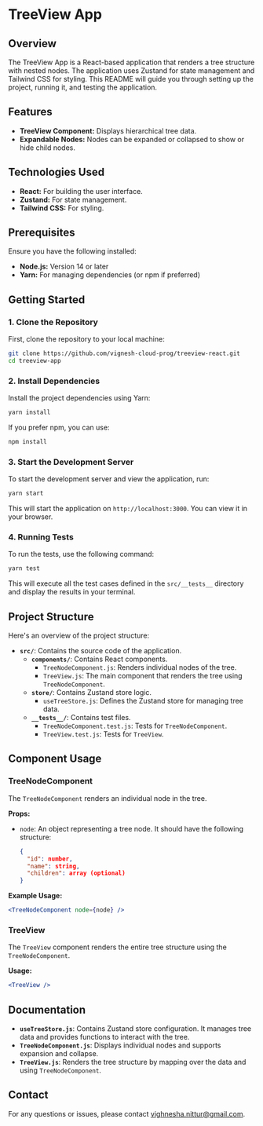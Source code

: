 # TreeView App

## Overview

The TreeView App is a React-based application that renders a tree structure with nested nodes. The application uses Zustand for state management and Tailwind CSS for styling. This README will guide you through setting up the project, running it, and testing the application.

## Features

- **TreeView Component:** Displays hierarchical tree data.
- **Expandable Nodes:** Nodes can be expanded or collapsed to show or hide child nodes.

## Technologies Used

- **React:** For building the user interface.
- **Zustand:** For state management.
- **Tailwind CSS:** For styling.

## Prerequisites

Ensure you have the following installed:

- **Node.js:** Version 14 or later
- **Yarn:** For managing dependencies (or npm if preferred)

## Getting Started

### 1. Clone the Repository
First, clone the repository to your local machine:

```bash
git clone https://github.com/vignesh-cloud-prog/treeview-react.git
cd treeview-app
```

### 2. Install Dependencies

Install the project dependencies using Yarn:

```bash
yarn install
```

If you prefer npm, you can use:

```bash
npm install
```

### 3. Start the Development Server

To start the development server and view the application, run:

```bash
yarn start
```

This will start the application on `http://localhost:3000`. You can view it in your browser.

### 4. Running Tests

To run the tests, use the following command:

```bash
yarn test
```

This will execute all the test cases defined in the `src/__tests__` directory and display the results in your terminal.

## Project Structure

Here's an overview of the project structure:

- **`src/`**: Contains the source code of the application.
  - **`components/`**: Contains React components.
    - `TreeNodeComponent.js`: Renders individual nodes of the tree.
    - `TreeView.js`: The main component that renders the tree using `TreeNodeComponent`.
  - **`store/`**: Contains Zustand store logic.
    - `useTreeStore.js`: Defines the Zustand store for managing tree data.
  - **`__tests__/`**: Contains test files.
    - `TreeNodeComponent.test.js`: Tests for `TreeNodeComponent`.
    - `TreeView.test.js`: Tests for `TreeView`.

## Component Usage

### TreeNodeComponent

The `TreeNodeComponent` renders an individual node in the tree.

**Props:**

- `node`: An object representing a tree node. It should have the following structure:
  ```json
  {
    "id": number,
    "name": string,
    "children": array (optional)
  }
  ```

**Example Usage:**

```jsx
<TreeNodeComponent node={node} />
```

### TreeView

The `TreeView` component renders the entire tree structure using the `TreeNodeComponent`.

**Usage:**

```jsx
<TreeView />
```

## Documentation

- **`useTreeStore.js`**: Contains Zustand store configuration. It manages tree data and provides functions to interact with the tree.
- **`TreeNodeComponent.js`**: Displays individual nodes and supports expansion and collapse.
- **`TreeView.js`**: Renders the tree structure by mapping over the data and using `TreeNodeComponent`.


## Contact

For any questions or issues, please contact [vighnesha.nittur@gmail.com](mailto:vighnesha.nittur@gmail.com).
